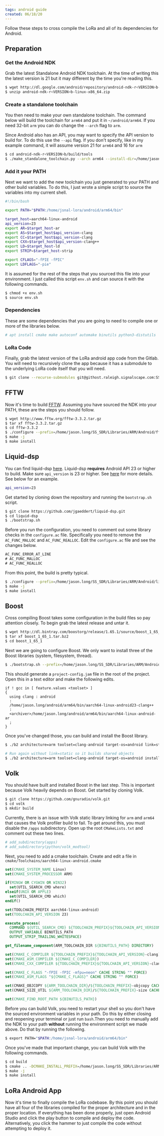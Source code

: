 ```yaml
---
tags: android guide
created: 06/18/20
---
```

Follow these steps to cross compile the LoRa and all of its dependencies for Android.

## Preparation

### Get the Android NDK

Grab the latest Standalone Android NDK toolchain. At the time of writing this the latest version is 21 but it may different by the time you're reading this.

```bash
$ wget http://dl.google.com/android/repository/android-ndk-r<VERSION>b-linux-x86_64.zip
$ unzip android-ndk-r<VERSION>b-linux-x86_64.zip
```

### Create a standalone toolchain

You then need to make your own standalone toolchain. The command below will build the toolchain for `arm64` and put it in `~/android/arm64`. If you need 32-bit `arm` you can do change the `--arch` flag to `arm`.

Since Android also has an API, you may want to specify the API version to build for. To do this use the `--api` flag. If you don't specify, like in my example command, it will assume version 21 for `arm64` and 16 for `arm`

```bash
$ cd android-ndk-r<VERSION>b/build/tools
$ ./make_standalone_toolchain.py --arch arm64 --install-dir=/home/jason.long/android/arm64
```

### Add it your PATH

Next we want to add the new toolchain you just generated to your PATH and other build variables. To do this, I just wrote a simple script to source the variables into my current shell.

```bash
#!/bin/bash

export PATH="$PATH:/home/jsnal-lora/android/arm64/bin"

target_host=aarch64-linux-android
api_version=23
export AR=$target_host-ar
export AS=$target_host$api_version-clang
export CC=$target_host$api_version-clang
export CXX=$target_host$api_version-clang++
export LD=$target_host-ld
export STRIP=$target_host-strip

export CFLAGS="-fPIE -fPIC"
export LDFLAGS="-pie"
```

It is assumed for the rest of the steps that you sourced this file into your environment. I just called this script `env.sh` and can source it with the following commands.

```bash
$ chmod +x env.sh
$ source env.sh
```

### Dependencies

These are some dependencies that you are going to need to compile one or more of the libraries below.

```bash
# apt install cmake make autoconf automake binutils python3-distutils
```

### LoRa Code

Finally, grab the latest version of the LoRa android app code from the Gitlab. You will need to recursively clone the app because it has a submodule to the underlying LoRa code itself that you will need.

```bash
$ git clone --recurse-submodules git@githost.raleigh.signalscape.com:SS_SDR/lora_android/lora_app.git
```

## FFTW

Now it's time to build [FFTW](http://www.fftw.org/). Assuming you have sourced the NDK into your PATH, these are the steps you should follow.

```bash
$ wget http://www.fftw.org/fftw-3.3.2.tar.gz
$ tar xf fftw-3.3.2.tar.gz
$ cd fftw-3.3.2
$ ./configure --prefix=/home/jason.long/SS_SDR/Libraries/ARM/Android/fftw3/ --host=$target_host --enable-single --enable-static
$ make -j
$ make install
```

## Liquid-dsp

You can find liquid-dsp [here](https://github.com/jgaeddert/liquid-dsp.git). Liquid-dsp **requires** Android API 23 or higher to build. Make sure `api_version` is 23 or higher. See [here](https://android.googlesource.com/platform/bionic/+/master/docs/status.md#libm) for more details. See below for an example.

```bash
api_version=23
```

Get started by cloning down the repository and running the `bootstrap.sh` script.

```bash
$ git clone https://github.com/jgaeddert/liquid-dsp.git
$ cd liquid-dsp
$ ./bootstrap.sh
```

Before you run the configuration, you need to comment out some library checks in the `configure.ac` file. Specifically you need to remove the `AC_FUNC_MALLOC` and `AC_FUNC_REALLOC`. Edit the `configure.ac` file and see the changes below.

```txt
AC_FUNC_ERROR_AT_LINE
# AC_FUNC_MALLOC
# AC_FUNC_REALLOC
```

From this point, the build is pretty typical.

```bash
$ ./configure --prefix=/home/jason.long/SS_SDR/Libraries/ARM/Android/liquid/
$ make -j
$ make install
```

## Boost

Cross compiling Boost takes some configuration in the build files so pay attention closely. To begin grab the latest release and untar it.

```bash
$ wget http://dl.bintray.com/boostorg/release/1.65.1/source/boost_1_65_1.tar.bz
$ tar xf boost_1_65_1.tar.bz2
$ cd boost_1_65_1
```

Next we are going to configure Boost. We only want to install three of the Boost libraries (system, filesystem, thread).

```bash
$ ./bootstrap.sh --prefix=/home/jason.long/SS_SDR/Libraries/ARM/Android/boost/ --with-libraries=system,filesystem,thread
```

This should generate a `project-config.jam` file in the root of the project. Open this in a text editor and make the following edits.

```jam
if ! gcc in [ feature.values <toolset> ]
{
  using clang : android
  :
  /home/jason.long/android/arm64/bin/aarch64-linux-android23-clang++
  :
  <archiver>/home/jason.long/android/arm64/bin/aarch64-linux-android-ar
  ;
}
```

Once you've changed those, you can build and install the Boost library.

```bash
$ ./b2 architecture=arm toolset=clang-android target-os=android link=static install

# Run again without link=static so it builds shared objects
$ ./b2 architecture=arm toolset=clang-android target-os=android install
```

## Volk

You should have built and installed Boost in the last step. This is important because Volk heavily depends on Boost. Get started by cloning Volk.

```bash
$ git clone https://github.com/gnuradio/volk.git
$ cd volk
$ mkdir build
```

Currently, there is an issue with Volk static library linking for `arm` and `arm64` that causes the Volk profiler build to fail. To get around this, you must disable the `/apps` subdirectory. Open up the root `CMakeLists.txt` and comment out these two lines.

```cmake
# add_subdirectory(apps)
# add_subdirectory(python/volk_modtool)
```

Next, you need to add a cmake toolchain. Create and edit a file in `cmake/Toolchains/aarch64-linux-android.cmake`

```cmake
set(CMAKE_SYSTEM_NAME Linux)
set(CMAKE_SYSTEM_PROCESSOR ARM)

if(MINGW OR CYGWIN OR WIN32)
  set(UTIL_SEARCH_CMD where)
elseif(UNIX OR APPLE)
  set(UTIL_SEARCH_CMD which)
endif()

set(TOOLCHAIN_PREFIX aarch64-linux-android)
set(TOOLCHAIN_API_VERSION 23)

execute_process(
  COMMAND ${UTIL_SEARCH_CMD} ${TOOLCHAIN_PREFIX}${TOOLCHAIN_API_VERSION}-clang
  OUTPUT_VARIABLE BINUTILS_PATH
  OUTPUT_STRIP_TRAILING_WHITESPACE)

get_filename_component(ARM_TOOLCHAIN_DIR ${BINUTILS_PATH} DIRECTORY)

set(CMAKE_C_COMPILER ${TOOLCHAIN_PREFIX}${TOOLCHAIN_API_VERSION}-clang)
set(CMAKE_ASM_COMPILER ${CMAKE_C_COMPILER})
set(CMAKE_CXX_COMPILER ${TOOLCHAIN_PREFIX}${TOOLCHAIN_API_VERSION}-clang++)

set(CMAKE_C_FLAGS "-fPIE -fPIC -mfpu=neon" CACHE STRING "" FORCE)
set(CMAKE_ASM_FLAGS "${CMAKE_C_FLAGS}" CACHE STRING "" FORCE)

set(CMAKE_OBJCOPY ${ARM_TOOLCHAIN_DIR}/${TOOLCHAIN_PREFIX}-objcopy CACHE INTERNAL "objcopy tool")
set(CMAKE_SIZE_UTIL ${ARM_TOOLCHAIN_DIR}/${TOOLCHAIN_PREFIX}-size CACHE INTERNAL "size tool")

set(CMAKE_FIND_ROOT_PATH ${BINUTILS_PATH})
```

Before you can build Volk, you need to restart your shell so you don't have the sourced environment variables in your path. Do this by either closing and reopening your terminal or just run `bash`.Then you need to manually add the NDK to your path **without** running the environment script we made above. Do that by running the following.

```bash
$ export PATH="$PATH:/home/jsnal-lora/android/arm64/bin"
```

Once you've made that important change, you can build Volk with the following commands.

```bash
$ cd build
$ cmake .. -DCMAKE_INSTALL_PREFIX=/home/jason.long/SS_SDR/Libraries/ARM/Android/volk/ -DBOOST_ROOT=/home/jason.long/SS_SDR/Libraries/ARM/Android/boost/ -DCMAKE_TOOLCHAIN_FILE=../cmake/Toolchains/aarch64-linux-android.cmake -DENABLE_STATIC_LIBS=TRUE -DENABLE_TESTING=OFF
$ make -j
$ make install
```

## LoRa Android App

Now it's time to finally compile the LoRa codebase. By this point you should have all four of the libraries compiled for the proper architecture and in the proper location. If everything has been done properly, just open Android Studio and click the play button to compile and deploy the code. Alternatively, you click the hammer to just compile the code without attempting to deploy it.
